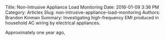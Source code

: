 Title: Non-Intrusive Appliance Load Monitoring
Date: 2016-01-09 3:36 PM
Category: Articles
Slug: non-intrusive-appliance-load-monitoring
Authors: Brandon Kinman
Summary: Investigating high-frequency EMI produced in household AC wiring by electrical appliances.


Approximately one year ago,
